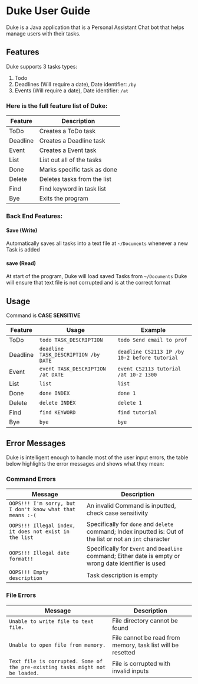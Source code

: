 # Duke User Guide
Duke is a Java application that is a Personal Assistant Chat bot that helps manage users with their tasks.

## Features 

Duke supports 3 tasks types:
1. Todo
2. Deadlines (Will require a date), Date identifier: `/by`
3. Events (Will require a date), Date identifier: `/at`

### **Here is the full feature list of Duke:**

| Feature  |Description |
| ---------|------------|
| ToDo | Creates a ToDo task| 
| Deadline | Creates a Deadline task| 
| Event | Creates a Event  task|
| List | List out all of the tasks| 
| Done | Marks specific task as done|
| Delete | Deletes tasks from the list|
| Find | Find keyword in task list|
| Bye | Exits the program|


### **Back End Features:**
#### Save (Write) 
Automatically saves all tasks into a text file at `~/Documents` whenever a new Task is added
#### save (Read) 
At start of the program, Duke will load saved Tasks from `~/Documents`
Duke will ensure that text file is not corrupted and is at the correct format 

## Usage

Command is **CASE SENSITIVE**

| Feature  | Usage | Example |
| ---------| ------ | ------- |
| ToDo |`todo TASK_DESCRIPTION` | `todo Send email to prof ` |
| Deadline | `deadline TASK_DESCRIPTION /by DATE` | `deadline CS2113 IP /by 10-2 before tutorial`|
| Event | `event TASK_DESCRIPTION /at DATE` | `event CS2113 tutorial /at 10-2 1300` |
| List |`list` | `list` |
| Done |`done INDEX`| `done 1` |
| Delete | `delete INDEX` | `delete 1` |
| Find |`find KEYWORD` | `find tutorial` |
| Bye |`bye` | `bye` |

## Error Messages

Duke is intelligent enough to handle most of the user input errors, the table below highlights the error messages and shows what they mean:

### Command Errors

| Message | Description |
| --------|-------------|
|`OOPS!!! I'm sorry, but I don't know what that means :-(` | An invalid Command is inputted, check case sensitivity |
|`OOPS!!! Illegal index, it does not exist in the list` | Specifically for `done` and `delete` command; Index inputted is: Out of the list or not an `int` character|
|`OOPS!!! Illegal date format!!`| Specifically for `Event` and `Deadline` command; Either date is empty or wrong date identifier is used|
| `OOPS!!! Empty description`| Task description is empty|

### File Errors

| Message | Description |
| --------|-------------|
|`Unable to write file to text file.` | File directory cannot be found | 
|`Unable to open file from memory.`| File cannot be read from memory, task list will be resetted |
|`Text file is corrupted. Some of the pre-existing tasks might not be loaded.`| File is corrupted with invalid inputs |
